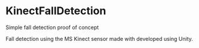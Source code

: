 # KinectFallDetection
Simple fall detection proof of concept

Fall detection using the MS Kinect sensor made with developed using Unity.
